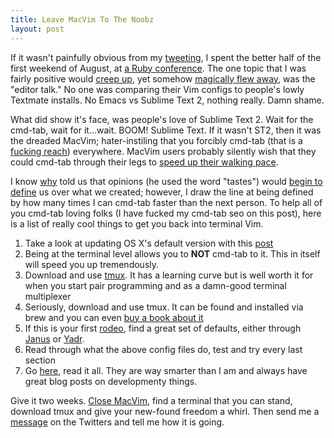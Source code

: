 ```yaml
---
title: Leave MacVim To The Noobz
layout: post
---
```


If it wasn't painfully obvious from my [tweeting][1], I spent the better
half of the first weekend of August, at [a Ruby conference][2]. The one
topic that I was fairly positive would [creep up][3], yet somehow
[magically flew away][4], was the "editor talk." No one was comparing
their Vim configs to people's lowly Textmate installs. No Emacs vs
Sublime Text 2, nothing really. Damn shame.

What did show it's face, was people's love of Sublime Text 2. Wait for the
cmd-tab, wait for it...wait. BOOM! Sublime Text. If it wasn't ST2, then
it was the dreaded MacVim; hater-instiling that you forcibly cmd-tab (that is a [fucking reach][8]) everywhere.
MacVim users probably silently wish that they could cmd-tab through their
legs to [speed up their walking pace][5].

I know [why][6] told us that opinions (he used the word "tastes") would [begin to
define][7] us over what we created; however, I draw the line at being
defined by how many times I can cmd-tab faster than the next person. To
help all of you cmd-tab loving folks (I have fucked my cmd-tab seo on
this post), here is a list of really cool things to get you back into
terminal Vim.

1. Take a look at updating OS X's default version with this [post][9]
1. Being at the terminal level allows you to __NOT__ cmd-tab to it. This
   in itself will speed you up tremendously.
1. Download and use [tmux][10]. It has a learning curve but is well
   worth it for when you start pair programming and as a damn-good
   terminal multiplexer
1. Seriously, download and use tmux. It can be found and installed via
   brew and you can even [buy a book about it][11]
1. If this is your first [rodeo][12], find a great set of defaults,
   either through [Janus][13] or [Yadr][14].
1. Read through what the above config files do, test and try every last
   section
1. Go [here][15], read it all. They are way smarter than I am and always
   have great blog posts on developmenty things.

Give it two weeks. [Close MacVim][16], find a terminal that you can
stand, download tmux and give your new-found freedom a whirl. Then send
me a [message][17] on the Twitters and tell me how it is going.


[1]: http://youtu.be/-JFfN5pKzFU
[2]: http://steelcityrubyconf.org/
[3]: http://farm2.static.flickr.com/1161/953433678_f1cdac15f5.jpg
[4]: http://www.officialpsds.com/images/thumbs/Care-Bears-psd38826.png
[5]: http://www.oddee.com/_media/imgs/articles2/a97173_g114_4-ny.jpg
[6]: https://en.wikipedia.org/wiki/Why_the_lucky_stiff
[7]: http://cloudbacon.com/2011/05/10/why-the-lucky-stiff-quote
[8]: http://cloudbacon.com
[9]: http://www.cloudbacon.com/2012/07/03/Vim-Can-Suck
[10]: http://www.linuxcertif.com/man/1/tmux/
[11]: http://pragprog.com/book/bhtmux/tmux
[12]: http://teamsteevo.files.wordpress.com/2008/10/fail-owned-cow-curiosity-fail.jpg
[13]: https://github.com/carlhuda/janus
[14]: https://github.com/skwp/dotfiles
[15]: https://learn.thoughtbot.com/vim
[16]: http://www.freemacsoft.net/appcleaner/
[17]: http://twitter.com/braidn
